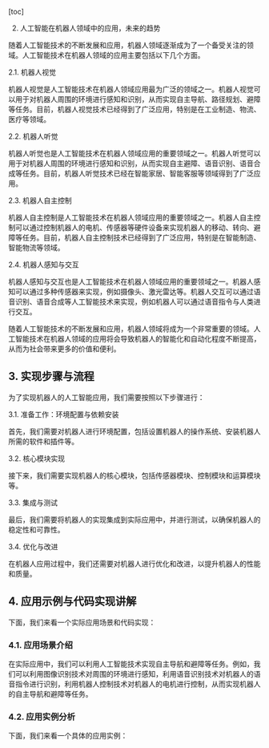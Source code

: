 
[toc]                    
                
                
2. 人工智能在机器人领域中的应用，未来的趋势

随着人工智能技术的不断发展和应用，机器人领域逐渐成为了一个备受关注的领域。人工智能技术在机器人领域的应用主要包括以下几个方面。

2.1. 机器人视觉

机器人视觉是人工智能技术在机器人领域应用最为广泛的领域之一。机器人视觉可以用于对机器人周围的环境进行感知和识别，从而实现自主导航、路径规划、避障等任务。目前，机器人视觉技术已经得到了广泛应用，特别是在工业制造、物流、医疗等领域。

2.2. 机器人听觉

机器人听觉也是人工智能技术在机器人领域应用的重要领域之一。机器人听觉可以用于对机器人周围的环境进行感知和识别，从而实现自主避障、语音识别、语音合成等任务。目前，机器人听觉技术已经在智能家居、智能客服等领域得到了广泛应用。

2.3. 机器人自主控制

机器人自主控制是人工智能技术在机器人领域应用的重要领域之一。机器人自主控制可以通过控制机器人的电机、传感器等硬件设备来实现机器人的移动、转向、避障等任务。目前，机器人自主控制技术已经得到了广泛应用，特别是在智能制造、智能物流等领域。

2.4. 机器人感知与交互

机器人感知与交互也是人工智能技术在机器人领域应用的重要领域之一。机器人感知可以通过多种传感器来实现，例如摄像头、激光雷达等。机器人交互可以通过语音识别、语音合成等人工智能技术来实现，例如机器人可以通过语音指令与人类进行交互。

随着人工智能技术的不断发展和应用，机器人领域将成为一个非常重要的领域。人工智能技术在机器人领域的应用将会导致机器人的智能化和自动化程度不断提高，从而为社会带来更多的价值和便利。

## 3. 实现步骤与流程

为了实现机器人的人工智能应用，我们需要按照以下步骤进行：

3.1. 准备工作：环境配置与依赖安装

首先，我们需要对机器人进行环境配置，包括设置机器人的操作系统、安装机器人所需的软件和插件等。

3.2. 核心模块实现

接下来，我们需要实现机器人的核心模块，包括传感器模块、控制模块和运算模块等。

3.3. 集成与测试

最后，我们需要将机器人的实现集成到实际应用中，并进行测试，以确保机器人的稳定性和可靠性。

3.4. 优化与改进

在机器人应用过程中，我们还需要对机器人进行优化和改进，以提升机器人的性能和质量。

## 4. 应用示例与代码实现讲解

下面，我们来看一个实际应用场景和代码实现：

### 4.1. 应用场景介绍

在实际应用中，我们可以利用人工智能技术实现自主导航和避障等任务。例如，我们可以利用图像识别技术对周围的环境进行感知，利用语音识别技术对机器人的语音指令进行识别，利用机器人控制技术对机器人的电机进行控制，从而实现机器人的自主导航和避障等任务。

### 4.2. 应用实例分析

下面，我们来看一个具体的应用实例：

